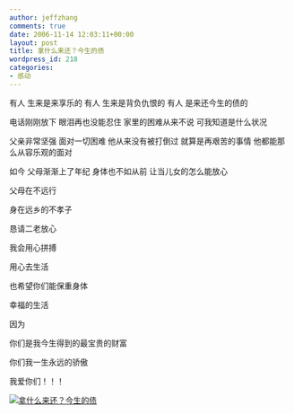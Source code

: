```yaml
---
author: jeffzhang
comments: true
date: 2006-11-14 12:03:11+00:00
layout: post
title: 拿什么来还？今生的债
wordpress_id: 218
categories:
- 感动
---
```


[](http://photo.blog.sina.com.cn/showpic.html#blogid=57f94311010005jk&url=http://static1.photo.sina.com.cn/orignal/57f94311ee5ac246c6a30)[](http://photo.blog.sina.com.cn/showpic.html#blogid=57f94311010005jk&url=http://static1.photo.sina.com.cn/orignal/57f94311ee5ac246c6a30)有人
 生来是来享乐的
 有人
 生来是背负仇恨的
 有人
 是来还今生的债的

电话刚刚放下
 眼泪再也没能忍住
 家里的困难从来不说
 可我知道是什么状况

父亲非常坚强
 面对一切困难
 他从来没有被打倒过
 就算是再艰苦的事情
 他都能那么从容乐观的面对

如今
 父母渐渐上了年纪
 身体也不如从前
 让当儿女的怎么能放心

父母在不远行

身在远乡的不孝子

恳请二老放心

我会用心拼搏

用心去生活

也希望你们能保重身体

幸福的生活

因为

你们是我今生得到的最宝贵的财富

你们我一生永远的骄傲

我爱你们！！！

[![拿什么来还？今生的债](http://simg.sinajs.cn/blog7style/images/common/sg_trans.gif)](http://photo.blog.sina.com.cn/showpic.html#blogid=57f94311010005jk&url=http://static1.photo.sina.com.cn/orignal/57f94311ee5ac246c6a30)
